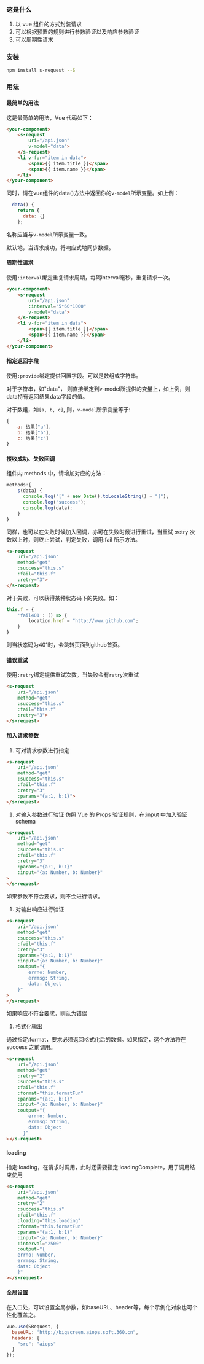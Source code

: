 ### 这是什么

1. 以 vue 组件的方式封装请求
1. 可以根据预置的规则进行参数验证以及响应参数验证
1. 可以周期性请求

### 安装

```bash
npm install s-request --S
```

### 用法

#### 最简单的用法

这是最简单的用法，Vue 代码如下：

```html
<your-component>
	<s-request 
		uri="/api.json" 
		v-model="data"> 
	</s-request>
	<li v-for="item in data">
		<span>{{ item.title }}</span> 
		<span>{{ item.name }}</span>
	</li>
</your-component>
```

同时，请在vue组件的data()方法中返回你的`v-model`所示变量。如上例：

```javascript
  data() {
    return {
      data: {}
    };
```

名称应当与`v-model`所示变量一致。

默认地，当请求成功，将响应式地同步数据。

#### 周期性请求

使用`:interval`绑定重复请求周期，每隔interval毫秒，重复请求一次。

```html
<your-component>
	<s-request 
		uri="/api.json"
		:interval="5*60*1000" 
		v-model="data"> 
	</s-request>
	<li v-for="item in data">
		<span>{{ item.title }}</span> 
		<span>{{ item.name }}</span>
	</li>
</your-component>
```

#### 指定返回字段

使用`:provide`绑定提供回置字段。可以是数组或字符串。

对于字符串，如"data"， 则直接绑定到v-model所提供的变量上，如上例，则data持有返回结果data字段的值。

对于数组，如`[a, b, c]`, 则，`v-model`所示变量等于:

```javascript
{
	a: 结果["a"],
	b: 结果["b"],
	c: 结果["c"]
}
```

#### 接收成功、失败回调

组件内 methods 中，请增加对应的方法：

```Javascript
methods:{
    s(data) {
      console.log("[" + new Date().toLocaleString() + "]");
      console.log("success");
      console.log(data);
    }
}
```

同样，也可以在失败时候加入回调，亦可在失败时候进行重试，当重试 :retry 次数以上时，则终止尝试，判定失败，调用:fail 所示方法。

```html
<s-request 
	uri="/api.json" 
	method="get" 
	:success="this.s" 
	:fail="this.f" 
	:retry="3"> 
</s-request>
```

对于失败，可以获得某种状态码下的失败。如：

```javascript
this.f = {
	'fail401': () => {
		location.href = "http://www.github.com";
	}
}
```

则当状态码为401时，会跳转页面到github首页。

#### 错误重试

使用`:retry`绑定提供重试次数。当失败会有`retry`次重试

```html
<s-request 
	uri="/api.json" 
	method="get" 
	:success="this.s" 
	:fail="this.f" 
	:retry="3"> 
</s-request>
```

#### 加入请求参数

1. 可对请求参数进行指定

```html
<s-request 
	uri="/api.json" 
	method="get" 
	:success="this.s" 
	:fail="this.f" 
	:retry="3" 
	:params="{a:1, b:1}"> 
</s-request>
```

1. 对输入参数进行验证
   仿照 Vue 的 Props 验证规则，在:input 中加入验证 schema

```html
<s-request
	uri="/api.json"
	method="get"
	:success="this.s"
	:fail="this.f"
	:retry="3"
	:params="{a:1, b:1}"
	:input="{a: Number, b: Number}"
>
</s-request>
```

如果参数不符合要求，则不会进行请求。

1. 对输出响应进行验证

```html
<s-request
	uri="/api.json"
	method="get"
	:success="this.s"
	:fail="this.f"
	:retry="3"
	:params="{a:1, b:1}"
	:input="{a: Number, b: Number}"
	:output="{
        errno: Number,
        errmsg: String,
        data: Object
    }"
>
</s-request>
```

如果响应不符合要求，则认为错误

1. 格式化输出

通过指定:format，要求必须返回格式化后的数据。如果指定，这个方法将在 success 之前调用。

```html
<s-request
	uri="/api.json"
	method="get"
	:retry="2"
	:success="this.s"
	:fail="this.f"
	:format="this.formatFun"
	:params="{a:1, b:1}"
	:input="{a: Number, b: Number}"
	:output="{
        errno: Number,
        errmsg: String,
        data: Object
      }"
></s-request>
```


#### loading

指定:loading，在请求时调用，此时还需要指定:loadingComplete，用于调用结束使用

```html
<s-request
	uri="/api.json"
	method="get"
	:retry="2"
	:success="this.s"
	:fail="this.f"
	:loading="this.loading"
	:format="this.formatFun"
	:params="{a:1, b:1}"
	:input="{a: Number, b: Number}"
	:interval="2500"
	:output="{
    errno: Number,
    errmsg: String,
    data: Object
    }"
></s-request>
```

#### 全局设置

在入口处，可以设置全局参数，如baseURL、header等，每个示例化对象也可个性化覆盖之。

```javascript
Vue.use(SRequest, {
  baseURL: "http://bigscreen.aiops.soft.360.cn",
  headers: {
    "src": "aiops"
  }
});
```